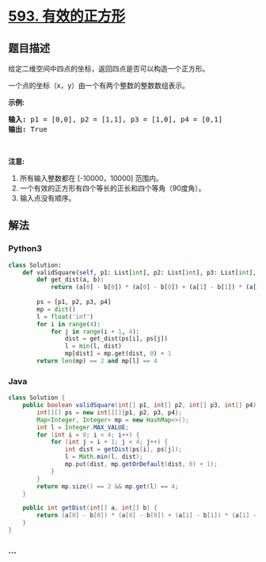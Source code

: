 # [593. 有效的正方形](https://leetcode-cn.com/problems/valid-square)



## 题目描述

<!-- 这里写题目描述 -->

<p>给定二维空间中四点的坐标，返回四点是否可以构造一个正方形。</p>

<p>一个点的坐标（x，y）由一个有两个整数的整数数组表示。</p>

<p><strong>示例:</strong></p>

<pre>
<strong>输入:</strong> p1 = [0,0], p2 = [1,1], p3 = [1,0], p4 = [0,1]
<strong>输出:</strong> True
</pre>

<p>&nbsp;</p>

<p><strong>注意:</strong></p>

<ol>
	<li>所有输入整数都在 [-10000，10000] 范围内。</li>
	<li>一个有效的正方形有四个等长的正长和四个等角（90度角）。</li>
	<li>输入点没有顺序。</li>
</ol>


## 解法

<!-- 这里可写通用的实现逻辑 -->

<!-- tabs:start -->

### **Python3**

<!-- 这里可写当前语言的特殊实现逻辑 -->

```python
class Solution:
    def validSquare(self, p1: List[int], p2: List[int], p3: List[int], p4: List[int]) -> bool:
        def get_dist(a, b):
            return (a[0] - b[0]) * (a[0] - b[0]) + (a[1] - b[1]) * (a[1] - b[1])
        
        ps = [p1, p2, p3, p4]
        mp = dict()
        l = float('inf')    
        for i in range(4):
            for j in range(i + 1, 4):
                dist = get_dist(ps[i], ps[j])
                l = min(l, dist)
                mp[dist] = mp.get(dist, 0) + 1
        return len(mp) == 2 and mp[l] == 4
```

### **Java**

<!-- 这里可写当前语言的特殊实现逻辑 -->

```java
class Solution {
    public boolean validSquare(int[] p1, int[] p2, int[] p3, int[] p4) {
        int[][] ps = new int[][]{p1, p2, p3, p4};
        Map<Integer, Integer> mp = new HashMap<>();
        int l = Integer.MAX_VALUE;
        for (int i = 0; i < 4; i++) {
            for (int j = i + 1; j < 4; j++) {
                int dist = getDist(ps[i], ps[j]);
                l = Math.min(l, dist);
                mp.put(dist, mp.getOrDefault(dist, 0) + 1);
            }
        }
        return mp.size() == 2 && mp.get(l) == 4;
    }

    public int getDist(int[] a, int[] b) {
        return (a[0] - b[0]) * (a[0] - b[0]) + (a[1] - b[1]) * (a[1] - b[1]);
    }
}
```

### **...**

```

```

<!-- tabs:end -->
